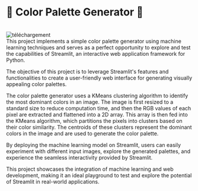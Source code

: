 # 🎨 Color Palette Generator 🎨
&nbsp;  
![téléchargement](https://github.com/Rayen2Z/Color-Palette-Generator/assets/93148057/3bb44840-f3a4-44d7-8aac-7c64d31a3de5)
&nbsp;  
This project implements a simple color palette generator using machine learning techniques and serves as a perfect opportunity to explore and test the capabilities of Streamlit, an interactive web application framework for Python. 

The objective of this project is to leverage Streamlit's features and functionalities to create a user-friendly web interface for generating visually appealing color palettes. 

The color palette generator uses a KMeans clustering algorithm to identify the most dominant colors in an image. The image is first resized to a standard size to reduce computation time, and then the RGB values of each pixel are extracted and flattened into a 2D array. This array is then fed into the KMeans algorithm, which partitions the pixels into clusters based on their color similarity. The centroids of these clusters represent the dominant colors in the image and are used to generate the color palette.

By deploying the machine learning model on Streamlit, users can easily experiment with different input images, explore the generated palettes, and experience the seamless interactivity provided by Streamlit. 

This project showcases the integration of machine learning and web development, making it an ideal playground to test and explore the potential of Streamlit in real-world applications.
 
